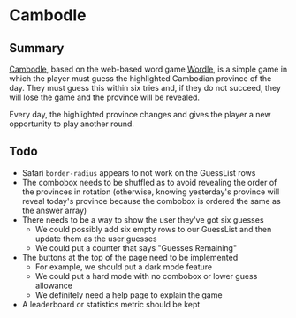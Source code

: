 # Cambodle

## Summary

[Cambodle](https://cambodle.braedenkilburn.com/), based on the web-based word game [Wordle](https://www.nytimes.com/games/wordle/index.html), is a simple game in which the player must guess the highlighted Cambodian province of the day. They must guess this within six tries and, if they do not succeed, they will lose the game and the province will be revealed.

Every day, the highlighted province changes and gives the player a new opportunity to play another round.

## Todo

- Safari `border-radius` appears to not work on the GuessList rows
- The combobox needs to be shuffled as to avoid revealing the order of the provinces in rotation (otherwise, knowing yesterday's province will reveal today's province because the combobox is ordered the same as the answer array)
- There needs to be a way to show the user they've got six guesses
  - We could possibly add six empty rows to our GuessList and then update them as the user guesses
  - We could put a counter that says "Guesses Remaining"
- The buttons at the top of the page need to be implemented
  - For example, we should put a dark mode feature
  - We could put a hard mode with no combobox or lower guess allowance
  - We definitely need a help page to explain the game
- A leaderboard or statistics metric should be kept